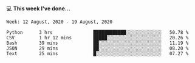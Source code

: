 💻 **This week I've done...**

<!--START_SECTION:waka-->
```text
Week: 12 August, 2020 - 19 August, 2020

Python      3 hrs               ████████████░░░░░░░░░░░░░   50.78 % 
CSV         1 hr 12 mins        █████░░░░░░░░░░░░░░░░░░░░   20.26 % 
Bash        39 mins             ██░░░░░░░░░░░░░░░░░░░░░░░   11.19 % 
JSON        29 mins             ██░░░░░░░░░░░░░░░░░░░░░░░   08.20 % 
Text        25 mins             █░░░░░░░░░░░░░░░░░░░░░░░░   07.27 %
```
<!--END_SECTION:waka-->

